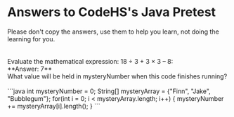 <h1>Answers to CodeHS's Java Pretest</h1>
<head> Please don't copy the answers, use them to help you learn, not doing the learning for you. </head><br>
<br><br>
Evaluate the mathematical expression: 18 ÷ 3 + 3 × 3 – 8: <br>
**Answer: 7**<br>
What value will be held in mysteryNumber when this code finishes running?<br>
<br>
```java
int mysteryNumber = 0;
String[] mysteryArray = {"Finn", "Jake", "Bubblegum"};
for(int i = 0; i < mysteryArray.length; i++)
{
    mysteryNumber += mysteryArray[i].length();
}
```
<br>
